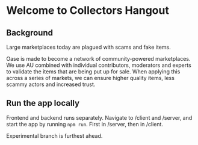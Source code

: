 # Welcome to Collectors Hangout

## Background

Large marketplaces today are plagued with scams and fake items.

Oase is made to become a network of community-powered marketplaces. We use AU combined with individual contributors, moderators and experts to validate the items that are being put up for sale. When applying this across a series of markets, we can ensure higher quality items, less scammy actors and increased trust.

## Run the app locally
Frontend and backend runs separately. Navigate to /client and /server, and start the app by running `npm run`. First in /server, then in /client. 

Experimental branch is furthest ahead. 



